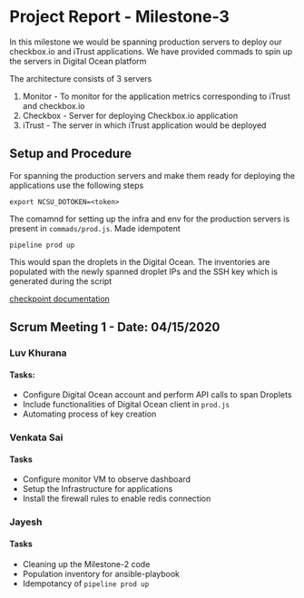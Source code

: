# Project Report - Milestone-3

In this milestone we would be spanning production servers to deploy our checkbox.io and iTrust applications. We have provided commads to spin up the servers in Digital Ocean platform

The architecture consists of 3 servers 
1. Monitor - To monitor for the application metrics corresponding to iTrust and checkbox.io
2. Checkbox - Server for deploying Checkbox.io application
3. iTrust - The server in which iTrust application would be deployed

## Setup and Procedure

For spanning the production servers and make them ready for deploying the applications use the following steps

```
export NCSU_DOTOKEN=<token>
```

The comamnd for setting up the infra and env for the production servers is present in `commads/prod.js`. Made idempotent

```
pipeline prod up
```

This would span the droplets in the Digital Ocean. The inventories are populated with the newly spanned droplet IPs and the SSH key which is generated during the script 




[checkpoint documentation](/checkpoint.md)


## Scrum Meeting 1 - Date: 04/15/2020

### Luv Khurana

#### Tasks:

* Configure Digital Ocean account and perform API calls to span Droplets
* Include functionalities of Digital Ocean client in `prod.js`
* Automating process of key creation

### Venkata Sai

#### Tasks

* Configure monitor VM to observe dashboard
* Setup the Infrastructure for applications
* Install the firewall rules to enable redis connection

### Jayesh

#### Tasks  

* Cleaning up the Milestone-2 code
* Population inventory for ansible-playbook
* Idempotancy of `pipeline prod up`